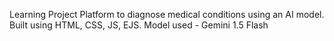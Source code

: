 Learning Project
Platform to diagnose medical conditions using an AI model. 
Built using HTML, CSS, JS, EJS.
Model used - Gemini 1.5 Flash
